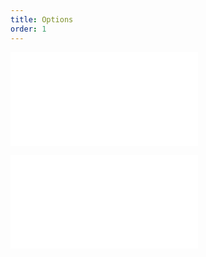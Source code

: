 ```yaml
---
title: Options
order: 1
---
```


<embed src="@/docs/api/common/style.md"></embed>

<embed src="@/docs/api/common/layer/options.zh.md"></embed>